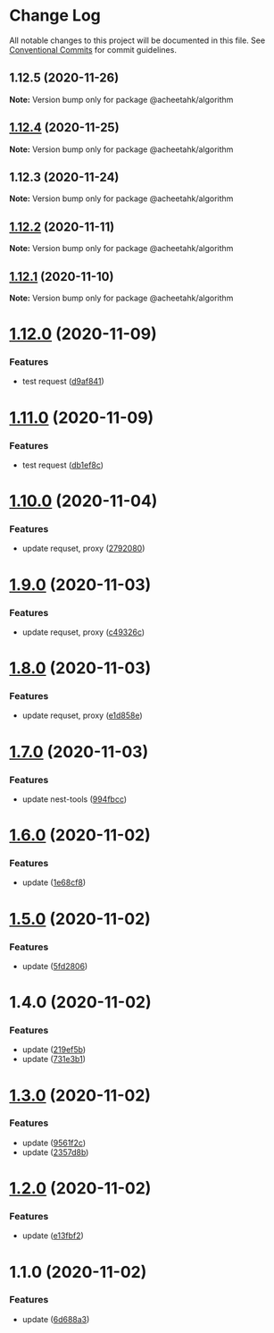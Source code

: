 # Change Log

All notable changes to this project will be documented in this file.
See [Conventional Commits](https://conventionalcommits.org) for commit guidelines.

## 1.12.5 (2020-11-26)

**Note:** Version bump only for package @acheetahk/algorithm





## [1.12.4](https://github.com/A-CheetahK/acheetahk/compare/@acheetahk/algorithm@1.12.3...@acheetahk/algorithm@1.12.4) (2020-11-25)

**Note:** Version bump only for package @acheetahk/algorithm





## 1.12.3 (2020-11-24)

**Note:** Version bump only for package @acheetahk/algorithm





## [1.12.2](https://github.com/A-CheetahK/acheetahk/compare/@acheetahk/algorithm@1.12.1...@acheetahk/algorithm@1.12.2) (2020-11-11)

**Note:** Version bump only for package @acheetahk/algorithm





## [1.12.1](https://github.com/A-CheetahK/acheetahk/compare/@acheetahk/algorithm@1.12.0...@acheetahk/algorithm@1.12.1) (2020-11-10)

**Note:** Version bump only for package @acheetahk/algorithm





# [1.12.0](https://github.com/A-CheetahK/acheetahk/compare/@acheetahk/algorithm@1.11.0...@acheetahk/algorithm@1.12.0) (2020-11-09)


### Features

* test request ([d9af841](https://github.com/A-CheetahK/acheetahk/commit/d9af84131d209e3c248c6bb60fc660562c56e95d))





# [1.11.0](https://github.com/A-CheetahK/acheetahk/compare/@acheetahk/algorithm@1.10.0...@acheetahk/algorithm@1.11.0) (2020-11-09)


### Features

* test request ([db1ef8c](https://github.com/A-CheetahK/acheetahk/commit/db1ef8c9ddede8bae726cdc2c25bcdcd8dc92b11))





# [1.10.0](https://github.com/A-CheetahK/acheetahk/compare/@acheetahk/algorithm@1.9.0...@acheetahk/algorithm@1.10.0) (2020-11-04)


### Features

* update requset, proxy ([2792080](https://github.com/A-CheetahK/acheetahk/commit/27920800a3fba3c2e959d5dded2611a1c0633681))





# [1.9.0](https://github.com/A-CheetahK/acheetahk/compare/@acheetahk/algorithm@1.8.0...@acheetahk/algorithm@1.9.0) (2020-11-03)


### Features

* update requset, proxy ([c49326c](https://github.com/A-CheetahK/acheetahk/commit/c49326cd9dc2a20fd7ce384c85f119d11dab78e4))





# [1.8.0](https://github.com/A-CheetahK/acheetahk/compare/@acheetahk/algorithm@1.7.0...@acheetahk/algorithm@1.8.0) (2020-11-03)


### Features

* update requset, proxy ([e1d858e](https://github.com/A-CheetahK/acheetahk/commit/e1d858e878fa8dfa1bd886c430b8ad556b81fbdc))





# [1.7.0](https://github.com/A-CheetahK/acheetahk/compare/@acheetahk/algorithm@1.6.0...@acheetahk/algorithm@1.7.0) (2020-11-03)


### Features

* update nest-tools ([994fbcc](https://github.com/A-CheetahK/acheetahk/commit/994fbcce97454d6aa2a16de0d702bfc32a32bb56))





# [1.6.0](https://github.com/A-CheetahK/acheetahk/compare/@acheetahk/algorithm@1.5.0...@acheetahk/algorithm@1.6.0) (2020-11-02)


### Features

* update ([1e68cf8](https://github.com/A-CheetahK/acheetahk/commit/1e68cf8adeec545466290c3d089145447912b95f))





# [1.5.0](https://github.com/A-CheetahK/acheetahk/compare/@acheetahk/algorithm@1.4.0...@acheetahk/algorithm@1.5.0) (2020-11-02)


### Features

* update ([5fd2806](https://github.com/A-CheetahK/acheetahk/commit/5fd28060744db774cf64db84b73cabf7972bb8b7))





# 1.4.0 (2020-11-02)


### Features

* update ([219ef5b](https://github.com/A-CheetahK/acheetahk/commit/219ef5bad31208129548c8e0653145325a03f51d))
* update ([731e3b1](https://github.com/A-CheetahK/acheetahk/commit/731e3b15a30db7420def7eefdca6792feed82970))





# [1.3.0](https://github.com/A-CheetahK/fastalgorithm/compare/@acheetahk/fastalgorithm@1.2.0...@acheetahk/fastalgorithm@1.3.0) (2020-11-02)


### Features

* update ([9561f2c](https://github.com/A-CheetahK/fastalgorithm/commit/9561f2ca4384ac57531eb2ba18ae5b3699ef44fe))
* update ([2357d8b](https://github.com/A-CheetahK/fastalgorithm/commit/2357d8be072be738c1a0c3d7ccc5103ec0b25d73))





# [1.2.0](https://github.com/A-CheetahK/fastalgorithm/compare/@acheetahk/fastalgorithm@1.1.0...@acheetahk/fastalgorithm@1.2.0) (2020-11-02)


### Features

* update ([e13fbf2](https://github.com/A-CheetahK/fastalgorithm/commit/e13fbf2ac7c6f3793eca3fec54559196ef7ce691))





# 1.1.0 (2020-11-02)


### Features

* update ([6d688a3](https://github.com/A-CheetahK/fastalgorithm/commit/6d688a3811196646a97305b5a6d3994547e81a0c))
